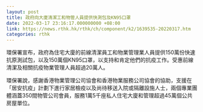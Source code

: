 ```yaml
---
layout: post
title: 政府向大廈清潔工和物管人員提供快測包及KN95口罩
date: 2022-03-17 23:16:17.000000000 +08:00
link: https://news.rthk.hk/rthk/ch/component/k2/1639535-20220317.htm
categories: rthk
---
```


環保署宣布，政府為住宅大廈的前線清潔員工和物業管理業人員提供150萬份快速抗原測試包，以及150萬個KN95口罩，以支持和肯定他們的抗疫工作。受惠前線清潔及相關抗疫物業管理人員超過20萬人。

環保署說，感謝香港物業管理公司協會和香港物業服務公司協會的協助，支援在「居安抗疫」計劃下進行家居檢疫以及尚待移送入院或隔離設施人士，兩個專業團體涵蓋350間物管公司會員，服務1萬5千座私人住宅大廈和管理超過45萬個公共房屋單位。
